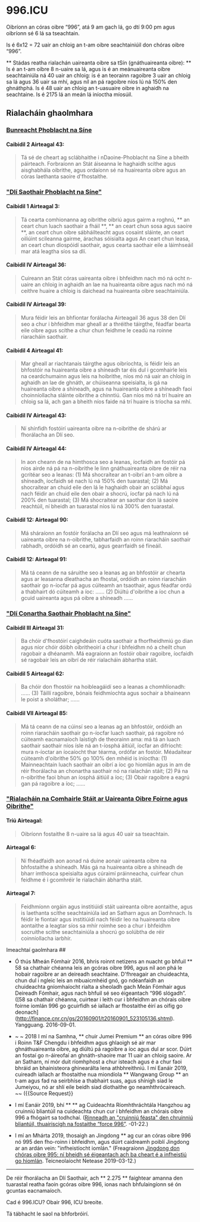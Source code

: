 996.ICU
===

Oibríonn an córas oibre “996”, atá 9 am gach lá, go dtí 9:00 pm agus oibríonn sé 6 lá sa tseachtain.

Is é 6x12 = 72 uair an chloig an t-am oibre seachtainiúil don chóras oibre “996”.

** Stádas reatha rialachán uaireanta oibre sa tSín (gnáthuaireanta oibre): **
Is é an t-am oibre 8 n-uaire sa lá, agus is é an meánuaireanta oibre seachtainiúla ná 40 uair an chloig: is é an teorainn ragoibre 3 uair an chloig sa lá agus 36 uair sa mhí, agus níl an pá ragoibre níos lú ná 150% den ghnáthphá. Is é 48 uair an chloig an t-uasuaire oibre in aghaidh na seachtaine. Is é 2175 lá an meán lá iníoctha míosúil.

## Rialacháin ghaolmhara

### [Bunreacht Phoblacht na Síne](http://www.npc.gov.cn/npc/xinwen/2018-03/22/content_2052489.htm)

#### Caibidil 2 Airteagal 43:

> Tá sé de cheart ag sclábhaithe i nDaoine-Phoblacht na Síne a bheith páirteach.
> Forbraíonn an Stát áiseanna le haghaidh scíthe agus aisghabhála oibrithe, agus ordaíonn sé na huaireanta oibre agus an córas laethanta saoire d'fhostaithe.

### ["Dlí Saothair Phoblacht na Síne"](http://www.npc.gov.cn/npc/xinwen/2019-01/07/content_2070261.htm)

#### Caibidil 1 Airteagal 3:
> Tá cearta comhionanna ag oibrithe oibriú agus gairm a roghnú, ** an ceart chun luach saothair a fháil **, ** an ceart chun sosa agus saoire **, an ceart chun oibre sábháilteacht agus cosaint sláinte, an ceart oiliúint scileanna gairme, árachas sóisialta agus An ceart chun leasa, an ceart chun díospóidí saothair, agus cearta saothair eile a láimhseáil mar atá leagtha síos sa dlí.

#### Caibidil IV Airteagal 36:
> Cuireann an Stát córas uaireanta oibre i bhfeidhm nach mó ná ocht n-uaire an chloig in aghaidh an lae na huaireanta oibre agus nach mó ná ceithre huaire a chloig is daichead na huaireanta oibre seachtainiúla.

#### Caibidil IV Airteagal 39:
> Mura féidir leis an bhfiontar forálacha Airteagail 36 agus 38 den Dlí seo a chur i bhfeidhm mar gheall ar a thréithe táirgthe, féadfar bearta eile oibre agus scíthe a chur chun feidhme le ceadú na roinne riaracháin saothair.

#### Caibidil 4 Airteagal 41:
> Mar gheall ar riachtanais táirgthe agus oibríochta, is féidir leis an bhfostóir na huaireanta oibre a shíneadh tar éis dul i gcomhairle leis na ceardchumainn agus leis na hoibrithe, níos mó ná uair an chloig in aghaidh an lae de ghnáth, ar chúiseanna speisialta, is gá na huaireanta oibre a shíneadh, agus na huaireanta oibre a shíneadh faoi choinníollacha sláinte oibrithe a chinntiú. Gan níos mó ná trí huaire an chloig sa lá, ach gan a bheith níos faide ná trí huaire is tríocha sa mhí.

#### Caibidil IV Airteagal 43:
> Ní shínfidh fostóirí uaireanta oibre na n-oibrithe de shárú ar fhorálacha an Dlí seo.

#### Caibidil IV Airteagal 44:
> In aon cheann de na himthosca seo a leanas, íocfaidh an fostóir pá níos airde ná pá na n-oibrithe le linn gnáthuaireanta oibre de réir na gcritéar seo a leanas:
> (1) Má shocraítear an t-oibrí an t-am oibre a shíneadh, íocfaidh sé nach lú ná 150% den tuarastal;
> (2) Má shocraítear an chuid eile den lá le haghaidh obair an sclábhaí agus nach féidir an chuid eile den obair a shocrú, íocfar pá nach lú ná 200% den tuarastal;
> (3) Má shocraítear an saothar don lá saoire reachtúil, ní bheidh an tuarastal níos lú ná 300% den tuarastal.

#### Caibidil 12: Airteagal 90:
> Má sháraíonn an fostóir forálacha an Dlí seo agus má leathnaíonn sé uaireanta oibre na n-oibrithe, tabharfaidh an roinn riaracháin saothair rabhadh, ordóidh sé an ceartú, agus gearrfaidh sé fíneáil.

#### Caibidil 12: Airteagal 91:
> Má tá ceann de na sáruithe seo a leanas ag an bhfostóir ar chearta agus ar leasanna dleathacha an fhostaí, ordóidh an roinn riaracháin saothair go n-íocfar pá agus cúiteamh an tsaothair, agus féadfar ordú a thabhairt dó cúiteamh a íoc:
> ......
> (2) Diúltú d'oibrithe a íoc chun a gcuid uaireanta agus pá oibre a shíneadh
> ......

### ["Dlí Conartha Saothair Phoblacht na Síne"](http://www.npc.gov.cn/wxzl/gongbao/2013-04/15/content_1811058.htm)

#### Caibidil III Airteagal 31:
> Ba chóir d'fhostóirí caighdeáin cuóta saothair a fhorfheidhmiú go dian agus níor chóir dóibh oibritheoirí a chur i bhfeidhm nó a cheilt chun ragobair a dhéanamh. Má eagraíonn an fostóir obair ragoibre, íocfaidh sé ragobair leis an oibrí de réir rialacháin ábhartha stáit.

#### Caibidil 5 Airteagal 62:
> Ba chóir don fhostóir na hoibleagáidí seo a leanas a chomhlíonadh:
> ......
> (3) Táillí ragoibre, bónais feidhmíochta agus sochair a bhaineann le poist a sholáthar;
> ......

#### Caibidil VII Airteagal 85:
> Má tá ceann de na cúinsí seo a leanas ag an bhfostóir, ordóidh an roinn riaracháin saothair go n-íocfar luach saothair, pá ragoibre nó cúiteamh eacnamaíoch laistigh de theorainn ama: má tá an luach saothair saothair níos ísle ná an t-íosphá áitiúil, íocfar an difríocht: mura n-íoctar an íocaíocht thar téarma, ordófar an fostóir. Méadaítear cúiteamh d'oibrithe 50% go 100% den mhéid is iníoctha:
> (1) Mainneachtain luach saothair an oibrí a íoc go hiomlán agus in am de réir fhorálacha an chonartha saothair nó na rialachán stáit;
> (2) Pá na n-oibrithe faoi bhun an íosphá áitiúil a íoc;
> (3) Obair ragoibre a eagrú gan pá ragoibre a íoc;
......

### ["Rialacháin na Comhairle Stáit ar Uaireanta Oibre Foirne agus Oibrithe"](http://www.mohrss.gov.cn/SYrlzyhshbzb/zcfg/flfg/xzfg/201604/t20160412_237909.html)

#### Tríú Airteagal:
> Oibríonn fostaithe 8 n-uaire sa lá agus 40 uair sa tseachtain.

#### Airteagal 6:
> Ní fhéadfaidh aon aonad ná duine aonair uaireanta oibre na bhfostaithe a shíneadh. Más gá na huaireanta oibre a shíneadh de bharr imthosca speisialta agus cúraimí práinneacha, cuirfear chun feidhme é i gcomhréir le rialacháin ábhartha stáit.

#### Airteagal 7:
> Feidhmíonn orgáin agus institiúidí stáit uaireanta oibre aontaithe, agus is laethanta scíthe seachtainiúla iad an Satharn agus an Domhnach.
> Is féidir le fiontair agus institiúidí nach féidir leo na huaireanta oibre aontaithe a leagtar síos sa mhír roimhe seo a chur i bhfeidhm socruithe scíthe seachtainiúla a shocrú go solúbtha de réir coinníollacha iarbhír.

Imeachtaí gaolmhara ##

- Ó thús Mheán Fómhair 2016, bhris roinnt netizens an nuacht go bhfuil ** 58 sa chathair chéanna leis an gcóras oibre 996, agus níl aon phá le hobair ragoibre ar an deireadh seachtaine. D'fhreagair an chuideachta, chun dul i ngleic leis an mbuaicmhéid gnó, go ndéanfaidh an chuideachta gníomhaíocht rialta a sheoladh gach Meán Fómhair agus Deireadh Fómhair, agus nach bhfuil sé seo éigeantach “996 slógadh”. ([58 sa chathair chéanna, cuirtear i leith cur i bhfeidhm an chórais oibre foirne iomlán 996 go gcuirfidh sé iallach ar fhostaithe éirí as oifig go deonach] (http://finance.cnr.cn/gs/20160901/t20160901_523105136.shtml). Yangguang. 2016-09-01.

- ~ ~ 2018 I mí na Samhna, ** chuir Jumei Premium ** an córas oibre 996 i Roinn T&F Chengdu i bhfeidhm agus ghlaoigh sé air mar ghnáthuaireanta oibre, ag diúltú pá ragoibre a íoc agus dul ar scor. Dúirt an fostaí go n-áireofaí an ghnáth-shaoire mar 11 uair an chloig saoire. Ar an Satharn, ní mór duit ríomhphost a chur isteach agus é a chur faoi bhráid an bhainisteora ghinearálta lena athbhreithniú. I mí Eanáir 2019, cuireadh iallach ar fhostaithe nua miondíola ** Wangwang Group ** an t-am agus fad na seirbhíse a thabhairt suas, agus shínigh siad le Jumeiyou, nó ar shlí eile beidh siad díothaithe go neamhthrócaireach. ~~ ({{Source Request}}

- I mí Eanáir 2019, bhí ** ** ag Cuideachta Ríomhthráchtála Hangzhou ag cruinniú bliantúil na cuideachta chun cur i bhfeidhm an chórais oibre 996 a fhógairt sa todhchaí. ([Rinneadh an "cruinniú féasta" den chruinniú bliantúil, thuairiscigh na fostaithe “force 996”](http://www.linkshop.com.cn/web/archives/2019/418163.shtml). -01-22.)

- I mí an Mhárta 2019, thosaigh an Jingdong ** ag cur an córas oibre 996 nó 995 den fho-roinn i bhfeidhm, agus dúirt caidreamh poiblí Jingdong ar an ardán vein: "infheistíocht iomlán." (Freagraíonn [Jingdong don chóras oibre 995: ní bheidh sé éigeantach ach ba cheart é a infheistiú go hiomlán](http://tech.163.com/19/0312/13/EA2QGIOK00097U7R.html). Teicneolaíocht Netease 2019-03-12.)

---

De réir fhorálacha an Dlí Saothair, ach ** 2.275 ** faightear amanna den tuarastal reatha faoin gcóras oibre 996, ionas nach bhfulaingíonn sé ón gcuntas eacnamaíoch.

Cad é 996.ICU? Obair 996, ICU breoite.

Tá tábhacht le saol na bhforbróirí.
